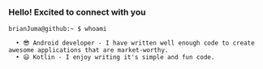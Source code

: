 ### Hello! Excited to connect with you 

```cli
brianJuma@github:~ $ whoami

  • 😎 Android developer - I have written well enough code to create awesome applications that are market-worthy.
  • 😃 Kotlin - I enjoy writing it's simple and fun code.
```

<!--
**jumaBrian/jumaBrian** is a ✨ _special_ ✨ repository because its `README.md` (this file) appears on your GitHub profile.

Here are some ideas to get you started:

- 🔭 I’m currently working on ...
- 🌱 I’m currently learning ...
- 👯 I’m looking to collaborate on ...
- 🤔 I’m looking for help with ...
- 💬 Ask me about ...
- 📫 How to reach me: ...
- 😄 Pronouns: ...
- ⚡ Fun fact: ...
-->
